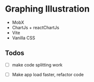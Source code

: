# Graphing Illustration
- MobX
- ChartJs + reactChartJs
- Vite
- Vanilla CSS

## Todos

- [ ] make code splitting work
- [ ] Make app load faster, refactor code

